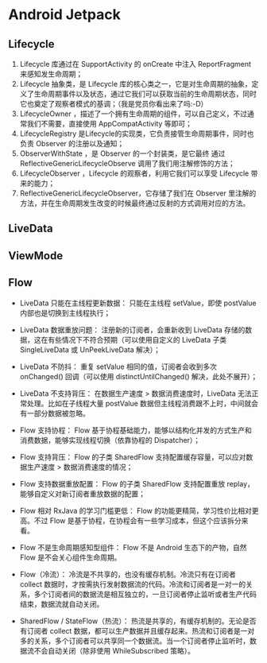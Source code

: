 # Android Jetpack

## Lifecycle

1. Lifecycle 库通过在 SupportActivity 的 onCreate 中注入 ReportFragment 来感知发生命周期；
2. Lifecycle 抽象类，是 Lifecycle 库的核心类之一，它是对生命周期的抽象，定义了生命周期事件以及状态，通过它我们可以获取当前的生命周期状态，同时它也奠定了观察者模式的基调；（我是党员你看出来了吗:-D）
3. LifecycleOwner ，描述了一个拥有生命周期的组件，可以自己定义，不过通常我们不需要，直接使用 AppCompatActivity 等即可；
4. LifecycleRegistry 是Lifecycle的实现类，它负责接管生命周期事件，同时也负责 Observer 的注册以及通知；
5. ObserverWithState ，是 Observer 的一个封装类，是它最终 通过 ReflectiveGenericLifecycleObserve 调用了我们用注解修饰的方法；
6. LifecycleObserver ，Lifecycle 的观察者，利用它我们可以享受 Lifecycle 带来的能力；
7. ReflectiveGenericLifecycleObserver，它存储了我们在 Observer 里注解的方法，并在生命周期发生改变的时候最终通过反射的方式调用对应的方法。

## LiveData

## ViewMode

## Flow

* LiveData 只能在主线程更新数据： 只能在主线程 setValue，即使 postValue 内部也是切换到主线程执行；
* LiveData 数据重放问题： 注册新的订阅者，会重新收到 LiveData 存储的数据，这在有些情况下不符合预期（可以使用自定义的 LiveData 子类 SingleLiveData 或 UnPeekLiveData 解决）；
* LiveData 不防抖： 重复 setValue 相同的值，订阅者会收到多次 onChanged() 回调（可以使用 distinctUntilChanged() 解决，此处不展开）；
* LiveData 不支持背压： 在数据生产速度 > 数据消费速度时，LiveData 无法正常处理。比如在子线程大量 postValue 数据但主线程消费跟不上时，中间就会有一部分数据被忽略。

* Flow 支持协程： Flow 基于协程基础能力，能够以结构化并发的方式生产和消费数据，能够实现线程切换（依靠协程的 Dispatcher）；
* Flow 支持背压： Flow 的子类 SharedFlow 支持配置缓存容量，可以应对数据生产速度 > 数据消费速度的情况；
* Flow 支持数据重放配置： Flow 的子类 SharedFlow 支持配置重放 replay，能够自定义对新订阅者重放数据的配置；
* Flow 相对 RxJava 的学习门槛更低： Flow 的功能更精简，学习性价比相对更高。不过 Flow 是基于协程，在协程会有一些学习成本，但这个应该拆分来看。
* Flow 不是生命周期感知型组件： Flow 不是 Android 生态下的产物，自然 Flow 是不会关心组件生命周期。

* Flow（冷流）： 冷流是不共享的，也没有缓存机制。冷流只有在订阅者 collect 数据时，才按需执行发射数据流的代码。冷流和订阅者是一对一的关系，多个订阅者间的数据流是相互独立的，一旦订阅者停止监听或者生产代码结束，数据流就自动关闭。
* SharedFlow / StateFlow（热流）： 热流是共享的，有缓存机制的。无论是否有订阅者 collect 数据，都可以生产数据并且缓存起来。热流和订阅者是一对多的关系，多个订阅者可以共享同一个数据流。当一个订阅者停止监听时，数据流不会自动关闭（除非使用 WhileSubscribed 策略）。